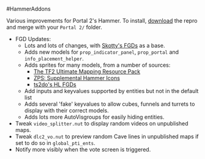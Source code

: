 #HammerAddons

Various improvements for Portal 2's Hammer. To install, [download][dl_zip] the repro and merge with your `Portal 2/` folder.

* FGD Updates:
	* Lots and lots of changes, with [Skotty's FGDs][skotty] as a base.
	* Adds new models for  `prop_indicator_panel`, `prop_portal` and `info_placement_helper`.
	* Adds sprites for many models, from a number of sources:
		* [The TF2 Ultimate Mapping Resource Pack][tf2]
		* [ZPS: Supplemental Hammer Icons][zps]
		* [ts2do's HL FGDs][ts2do]
	* Add inputs and keyvalues supported by entities but not in the default list
	* Adds several 'fake' keyvalues to allow cubes, funnels and turrets to display with their correct models.
	* Adds lots more AutoVisgroups for easily hiding entities.
* Tweak `video_splitter.nut` to display random videos on unpublished maps.
* Tweak `dlc2_vo.nut` to preview random Cave lines in unpublished maps if set to do so in  `global_pti_ents`.
* Notify more visibly when the vote screen is triggered.

[dl_zip]: https://github.com/TeamSpen210/HammerAddons/archive/master.zip
[skotty]: http://forums.thinkingwithportals.com/downloads.php?view=detail&df_id=507
[tf2]: http://forums.tf2maps.net/showthread.php?t=4674
[ts2do]: http://halflife2.filefront.com/file/HalfLife_2_Upgraded_Base_FGDs;48139
[zps]: http://www.necrotalesgames.com/tools/index.php